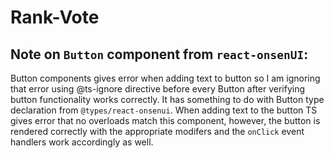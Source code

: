 # Rank-Vote
## Note on `Button` component from `react-onsenUI`: 
Button components gives error when adding text to button so I am ignoring that error using @ts-ignore directive before every Button after verifying button functionality works correctly. It has something to do with Button type declaration from `@types/react-onsenui`. When adding text to the button TS gives error that no overloads match this component, however, the button is rendered correctly with the appropriate modifers and the `onClick` event handlers work accordingly as well.